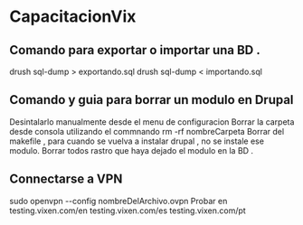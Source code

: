 # CapacitacionVix



## Comando para exportar o importar una BD . 
drush sql-dump > exportando.sql 
drush sql-dump < importando.sql


## Comando y guia para borrar un modulo en Drupal
Desintalarlo manualmente desde el menu de configuracion
Borrar la carpeta desde consola utilizando el commnando rm -rf nombreCarpeta
Borrar del makefile , para cuando se vuelva a instalar drupal , no se instale ese modulo.
Borrar todos rastro que haya dejado el modulo en la BD .


## Connectarse a VPN 
sudo openvpn --config nombreDelArchivo.ovpn
Probar en testing.vixen.com/en 
          testing.vixen.com/es
          testing.vixen.com/pt
         
